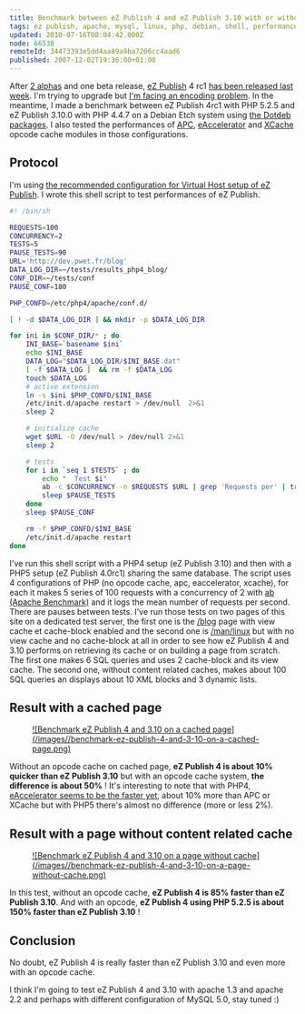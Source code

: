 ```yaml
---
title: Benchmark between eZ Publish 4 and eZ Publish 3.10 with or without a PHP opcode cache
tags: ez publish, apache, mysql, linux, php, debian, shell, performances
updated: 2010-07-16T08:04:42.000Z
node: 66538
remoteId: 34473393e5dd4aa89a9ba7206cc4aad6
published: 2007-12-02T19:36:00+01:00
---
```


After [2 alphas](/post/ez-publish-4-alpha-1-et-beaucoup-d-autres-choses) and one beta release, [eZ Publish](/tag/ez+publish) 4 rc1 [has been released last week](http://lists.ez.no/pipermail/sdk-public/2007-November/002696.html). I'm trying to upgrade but [I'm facing an encoding problem](http://ez.no/developer/forum/install_configuration/ez_publish_4_upgrade_3_10_0_site_with_a_latin1_database). In the meantime, I made a benchmark between eZ Publish 4rc1 with PHP 5.2.5 and eZ Publish 3.10.0 with PHP 4.4.7 on a Debian Etch system using [the Dotdeb packages](http://dotdeb.org/). I also tested the performances of [APC](http://pecl.php.net/package/APC), [eAccelerator](http://www.eaccelerator.net/) and [XCache](http://xcache.lighttpd.net/) opcode cache modules in those configurations.


## Protocol


I'm using [the recommended configuration for Virtual Host setup of eZ Publish](http://ez.no/doc/ez_publish/technical_manual/3_10/installation/virtual_host_setup/virtual_host_example). I wrote this shell script to test performances of eZ Publish.

``` bash
#! /bin/sh

REQUESTS=100
CONCURRENCY=2
TESTS=5
PAUSE_TESTS=90
URL='http://dev.pwet.fr/blog'
DATA_LOG_DIR=~/tests/results_php4_blog/
CONF_DIR=~/tests/conf
PAUSE_CONF=180

PHP_CONFD=/etc/php4/apache/conf.d/

[ ! -d $DATA_LOG_DIR ] && mkdir -p $DATA_LOG_DIR

for ini in $CONF_DIR/* ; do
    INI_BASE=`basename $ini`
    echo $INI_BASE
    DATA_LOG="$DATA_LOG_DIR/$INI_BASE.dat"
    [ -f $DATA_LOG ]  && rm -f $DATA_LOG
    touch $DATA_LOG
    # active extension
    ln -s $ini $PHP_CONFD/$INI_BASE
    /etc/init.d/apache restart > /dev/null  2>&1 
    sleep 2

    # initialize cache
    wget $URL -O /dev/null > /dev/null 2>&1
    sleep 2

    # tests
    for i in `seq 1 $TESTS` ; do
        echo "  Test $i"
        ab -c $CONCURRENCY -n $REQUESTS $URL | grep 'Requests per' | tr -s ' ' | cut -d ' ' -f 4 >> $DATA_LOG
        sleep $PAUSE_TESTS
    done
    sleep $PAUSE_CONF

    rm -f $PHP_CONFD/$INI_BASE
    /etc/init.d/apache restart
done
```


I've run this shell script with a PHP4 setup (eZ Publish 3.10) and then with a PHP5 setup (eZ Publish 4.0rc1) sharing the same database. The script uses 4 configurations of PHP (no opcode cache, apc, eaccelerator, xcache), for each it makes 5 series of 100 requests with a concurrency of 2 with [ab (Apache Benchmark)](http://pwet.fr/man/linux/administration_systeme/ab) and it logs the mean number of requests per second. There are pauses between tests. I've run those tests on two pages of this site on a dedicated test server, the first one is the [/blog](/) page with view cache et cache-block enabled and the second one is [/man/linux](http://pwet.fr/man/linux) but with no view cache and no cache-block at all in order to see how eZ Publish 4 and 3.10 performs on retrieving its cache or on building a page from scratch. The first one makes 6 SQL queries and uses 2 cache-block and its view cache. The second one, without content related caches, makes about 100 SQL queries an displays about 10 XML blocks and 3 dynamic lists.


## Result with a cached page

<figure class="object-center"><a href="/images/benchmark-ez-publish-4-and-3-10-on-a-cached-page.png">![Benchmark eZ Publish 4 and 3.10 on a cached page](/images//benchmark-ez-publish-4-and-3-10-on-a-cached-page.png)
</a></figure>


Without an opcode cache on cached page, **eZ Publish 4 is about 10% quicker than eZ Publish 3.10** but with an opcode cache system, **the difference is about 50%** ! It's interesting to note that with PHP4, [eAccelerator seems to be the faster yet](/post/eaccelerator-avec-ez-publish), about 10% more than APC or XCache but with PHP5 there's almost no difference (more or less 2%).


## Result with a page without content related cache

<figure class="object-center"><a href="/images/benchmark-ez-publish-4-and-3-10-on-a-page-without-cache.png">![Benchmark eZ Publish 4 and 3.10 on a page without cache](/images//benchmark-ez-publish-4-and-3-10-on-a-page-without-cache.png)
</a></figure>


In this test, without an opcode cache, **eZ Publish 4 is 85% faster than eZ Publish 3.10**. And with an opcode, **eZ Publish 4 using PHP 5.2.5 is about 150% faster than eZ Publish 3.10** !


## Conclusion


No doubt, eZ Publish 4 is really faster than eZ Publish 3.10 and even more with an opcode cache.


I think I'm going to test eZ Publish 4 and 3.10 with apache 1.3 and apache 2.2 and perhaps with different configuration of MySQL 5.0, stay tuned :)

